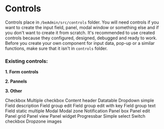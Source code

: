 # Controls 

Controls place in `/beAdmin/src/controls` folder. You will need controls if you want to create the input field, panel, modal window or something else and if you don't want to create it from scratch. 
It's recommended to use created controls because they configured, designed, debugged and ready to work. 
Before you create your own component for input data, pop-up or a similar functions, make sure that it isn't in `controls` folder. 

### Existing controls: 

**1. Form controls**

**2. Pannels**

**3. Other**

Checkbox
Multiple checkbox
Content header
Datatable
Dropdown simple
Field description
Field group edit
Field group edit with key
Field group text
Field static multiple
Modal
Modal zone
Notification
Panel box
Panel edit
Panel grid
Panel view 
Panel widget
Progressbar
Simple select
Switch checkbox
Dropzone images
